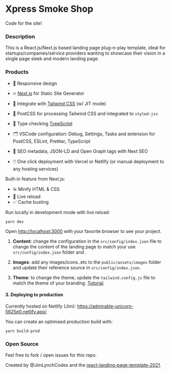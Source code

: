 # Xpress Smoke Shop

Code for the site!

### Description

This is a React.js/Next.js based landing page plug-n-play template, ideal for startups/companies/service providers wanting to showcase their vision in a single page sleek and modern landing page.

### Products

- 📱  Responsive design
- 🔥 [Next.js](https://nextjs.org) for Static Site Generator

- 🎨 Integrate with [Tailwind CSS](https://tailwindcss.com) (w/ JIT mode)

- 💅 PostCSS for processing Tailwind CSS and integrated to `styled-jsx`

- 🎉 Type checking [TypeScript](https://www.typescriptlang.org)

- 🗂 VSCode configuration: Debug, Settings, Tasks and extension for PostCSS, ESLint, Prettier, TypeScript

- 🤖 SEO metadata, JSON-LD and Open Graph tags with Next SEO

- 🖱️ One click deployment with Vercel or Netlify (or manual deployment to any hosting services)

Built-in feature from Next.js:

- ☕ Minify HTML & CSS
- 💨 Live reload
- ✅ Cache busting

Run locally in development mode with live reload:

```
yarn dev
```

Open <http://localhost:3000> with your favorite browser to see your project.

 1. **Content**: change the configuration in the ```src/config/index.json``` file to change the content of the landing page to match your use ```src/config/index.json```  folder and .

 2. **Images**:  add any images/icons..etc to the ```public/assets/images```  folder and update their reference source in ```src/config/index.json```.
 
 3. **Theme**:  to change the theme, update the ```tailwind.config.js```  file to match the theme of your branding. [Tutorial](https://tailwindcss.com/docs/configuration).

#### 3. Deploying to production

Currently hosted on Netlify (Jim): https://admirable-unicorn-5625e0.netlify.app/

You can create an optimised production build with:

```
yarn build-prod
```

### Open Source

Feel free to fork / open issues for this repo.

Created by @JimLynchCodes and the [react-landing-page-template-2021](https://github.com/issaafalkattan/react-landing-page-template-2021).

